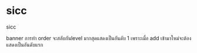 # sicc
 sicc

 banner การทำ order จะสลับกันlevel มากสุดแสดงเป็นอันดับ 1 เพราะเมื่อ add เข้ามาใหม่จะต้องแสดงเป็นอันดับแรก